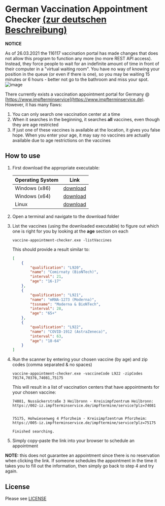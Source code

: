 # German Vaccination Appointment Checker [(zur deutschen Beschreibung)](README_de.md)

**NOTICE**

As of 26.03.2021 the 116117 vaccination portal has made changes that does not allow this program to function any more (no more REST API access).  Instead, they force people to wait for an indefinite amount of time in front of their computer in a "virtual waiting room".  You have no way of knowing your position in the queue (or even if there is one), so you may be waiting 15 minutes or 6 hours - better not go to the bathroom and miss your spot.  
![image](https://user-images.githubusercontent.com/25351659/112604261-37b58600-8e16-11eb-981e-c358d2977a2a.png)

There currently exists a vaccination appointment portal for Germany @ [https://www.impfterminservice](https://www.impfterminservice.de).  However, it has many flaws:

1. You can only search one vaccination center at a time
2. When it searches in the beginning, it searches **all** vaccines, even though they are age restricted
3. If just one of these vaccines is available at the location, it gives you false hope.  When you enter your age, it may say no vaccines are actually available due to age restrictions on the vaccines

## How to use

1. First download the appropriate executable:

    | Operating System | Link    |
    | ---------------- |:-------:|
    | Windows (x86)    | [download](https://github.com/jaredweinfurtner/vaccine-appointment-checker/raw/main/bin/x86/vaccine-appointment-checker.exe) |
    | Windows (x64)    | [download](https://github.com/jaredweinfurtner/vaccine-appointment-checker/raw/main/bin/x64/vaccine-appointment-checker.exe) |
    | Linux            | [download](https://github.com/jaredweinfurtner/vaccine-appointment-checker/raw/main/bin/linux/vaccine-appointment-checker) |

2. Open a terminal and navigate to the download folder
3. List the vaccines (using the downloaded executable) to figure out which one is right for you by looking at the **age** section on each
    ```
    vaccine-appointment-checker.exe -listVaccines
    ```
    This should provide a result similar to:
    ```json
    [
        {
            "qualification": "L920",
            "name": "Comirnaty (BioNTech)",
            "interval": 21,
            "age": "16-17"
        },
        {
            "qualification": "L921",
            "name": "mRNA-1273 (Moderna)",
            "tssname": "Moderna & BioNTech",
            "interval": 28,
            "age": "65+"
        },
        {
            "qualification": "L922",
            "name": "COVID-1912 (AstraZeneca)",
            "interval": 63,
            "age": "18-64"
        }
    ]

    ```
4. Run the scanner by entering your chosen vaccine (by age) and zip codes (comma separated & no spaces)

    ```
   vaccine-appointment-checker.exe -vaccineCode L922 -zipCodes 70174,70376,74081,75175
    ```

    This will result in a list of vaccination centers that have appointments for your chosen vaccine:

    ```
   74081, Nussäckerstraße 3 Heilbronn - Kreisimpfzentrum Heilbronn: 
    https://002-iz.impfterminservice.de/impftermine/service?plz=74081
    
    
    75175, Hohwiesenweg 4 Pforzheim - Kreisimpfzentrum Pforzheim:
    https://005-iz.impfterminservice.de/impftermine/service?plz=75175
    
    Finished searching.

    ```

5. Simply copy-paste the link into your browser to schedule an appointment

**NOTE:** this does not guarantee an appointment since there is no reservation when clicking the link.  If someone schedules the appointment in the time it takes you to fill out the information, then simply go back to step 4 and try again.

## License

Please see [LICENSE](./LICENSE)
